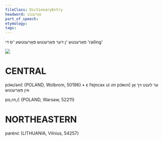 ```yaml
---
fileClass: DictionaryEntry
headword: פּאַרענטש
part_of_speech: 
etymology: 
tags: 
---
```


פּאַרענטש
־ן
דער
פּאָרענטש
פּאָרענטשע
־ס
די
'railing'

![](https://ia902902.us.archive.org/9/items/Yiddish-Dialect-Maps/map%20-%20FoY3-230%20-%20porentshe%20porentshne%20prentshe%20porentsh.jpg)

CENTRAL
========

pɔ́ʀɩ/ənč {POLAND, Wolbrom, 50196}
	•	ɛ lʲejncəx uɩ̃ ɩm pɔ́ʀɩnč ער לענט זיך אָן אין פּאָרענטש

po,rn,č {POLAND, Warsaw, 52211}

NORTHEASTERN
==============

parénc̀ {LITHUANIA, Vilnius, 54257}